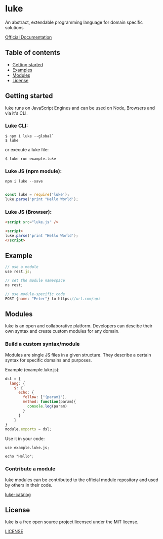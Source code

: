 # luke

An abstract, extendable programming language for domain specific solutions

[ Official Documentation ](Docs.md)

## Table of contents

* [ Getting started ](#getting-started)
* [ Examples ](#examples)
* [ Modules ](#modules)
* [ License ](#license)

## Getting started

luke runs on JavaScript Engines and can be used on Node, Browsers and via it's CLI.


### Luke CLI:

```shell
$ npm i luke --global`
$ luke
```

or execute a luke file:

```shell
$ luke run example.luke
```


### Luke JS (npm module):

```javascript
npm i luke --save


const luke = require('luke');
luke.parse('print "Hello World');
```

### Luke JS (Browser):

```html
<script src="luke.js" />

<script>
luke.parse('print "Hello World');
</script>
```


## Example

```javascript
// use a module
use rest.js;

// set the module namespace
ns rest;

// use module-specific code
POST {name: "Peter"} to https://url.com/api
```

## Modules

luke is an open and collaborative platform. Developers can descibe their own syntax and create custom modules for any domain.


### Build a custom syntax/module

Modules are single JS files in a given structure. They describe a certain syntax for specific domains and purposes. 

Example (example.luke.js):

```javascript
dsl = {
  lang: {
    $: {
      echo: {
        follow: ["{param}"],
        method: function(param){
          console.log(param)
        }
      }
    }
}
module.exports = dsl;
```

Use it in your code:

```shell
use example.luke.js;

echo "Hello";
````

### Contribute a module

luke modules can be contributed to the official module repository and used by others in their code.


[ luke-catalog ](https://github.com/luke-lang/luke-catalog)


## License

luke is a free open source project licensed under the MIT license.

[ LICENSE ](LICENSE)
